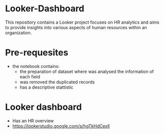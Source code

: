 # Looker-Dashboard
This repository contains a Looker project focuses on HR analytics and aims to provide insights into various aspects of human resources within an organization.

# Pre-requesites
- the notebook contains:
  - the preparation of dataset where was analysed the information of each field
  - was removed the duplicated records
  - has a descriptive stattistic 

# Looker dashboard
- Has an HR overview
- <https://lookerstudio.google.com/s/hgTkHdCexlI>

